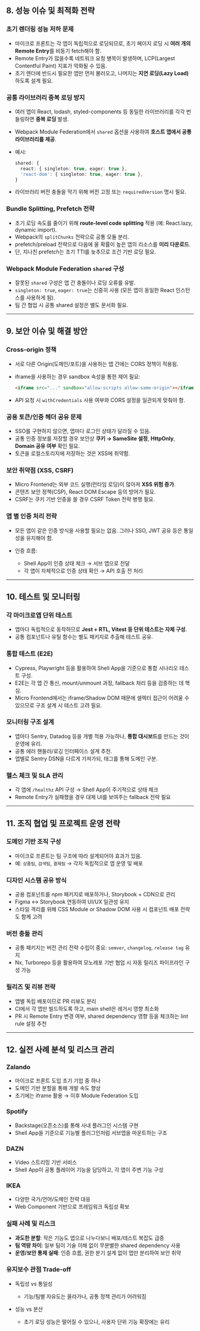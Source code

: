 ## 8. 성능 이슈 및 최적화 전략

### 초기 렌더링 성능 저하 문제

* 마이크로 프론트는 각 앱이 독립적으로 로딩되므로, 초기 페이지 로딩 시 **여러 개의 Remote Entry**를 비동기 fetch해야 함.
* Remote Entry가 많을수록 네트워크 요청 병목이 발생하며, LCP(Largest Contentful Paint) 지표가 악화될 수 있음.
* 초기 렌더에 반드시 필요한 앱만 먼저 불러오고, 나머지는 **지연 로딩(Lazy Load)** 하도록 설계 필요.

### 공통 라이브러리 중복 로딩 방지

* 여러 앱이 React, lodash, styled-components 등 동일한 라이브러리를 각각 번들링하면 **중복 로딩** 발생.
* Webpack Module Federation에서 `shared` 옵션을 사용하여 **호스트 앱에서 공통 라이브러리를 제공**.
* 예시:

  ```ts
  shared: {
    react: { singleton: true, eager: true },
    'react-dom': { singleton: true, eager: true },
  }
  ```
* 라이브러리 버전 충돌을 막기 위해 버전 고정 또는 `requiredVersion` 명시 필요.

### Bundle Splitting, Prefetch 전략

* 초기 로딩 속도를 줄이기 위해 **route-level code splitting** 적용 (예: React.lazy, dynamic import).
* Webpack의 `splitChunks` 전략으로 공통 모듈 분리.
* prefetch/preload 전략으로 다음에 올 확률이 높은 앱의 리소스를 **미리 다운로드**.
* 단, 지나친 prefetch는 초기 TTI를 늦추므로 조건 기반 로딩 필요.

### Webpack Module Federation `shared` 구성

* 잘못된 `shared` 구성은 앱 간 충돌이나 로딩 오류를 유발.
* `singleton: true`, `eager: true`는 신중히 사용 (모든 앱이 동일한 React 인스턴스를 사용하게 됨).
* 팀 간 협업 시 공통 shared 설정은 별도 문서화 필요.

---

## 9. 보안 이슈 및 해결 방안

### Cross-origin 정책

* 서로 다른 Origin(도메인/포트)을 사용하는 앱 간에는 CORS 정책이 적용됨.
* iframe을 사용하는 경우 sandbox 속성을 통한 제어 필요:

  ```html
  <iframe src="..." sandbox="allow-scripts allow-same-origin"></iframe>
  ```
* API 요청 시 `withCredentials` 사용 여부와 CORS 설정을 일관되게 맞춰야 함.

### 공용 토큰/인증 헤더 공유 문제

* SSO를 구현하지 않으면, 앱마다 로그인 상태가 달라질 수 있음.
* 공통 인증 정보를 저장할 경우 보안상 **쿠키 → SameSite 설정**, **HttpOnly**, **Domain 공유 여부** 확인 필요.
* 토큰을 로컬스토리지에 저장하는 것은 XSS에 취약함.

### 보안 취약점 (XSS, CSRF)

* Micro Frontend는 외부 코드 실행(런타임 로딩)이 많아져 **XSS 위험 증가**.
* 콘텐츠 보안 정책(CSP), React DOM Escape 등의 방어가 필요.
* CSRF는 쿠키 기반 인증을 쓸 경우 CSRF Token 전략 병행 필요.

### 앱 별 인증 처리 전략

* 모든 앱이 같은 인증 방식을 사용할 필요는 없음. 그러나 SSO, JWT 공유 등은 통일성을 유지해야 함.
* 인증 흐름:

  * Shell App이 인증 상태 체크 → 서브 앱으로 전달
  * 각 앱이 자체적으로 인증 상태 확인 → API 호출 전 처리

---

## 10. 테스트 및 모니터링

### 각 마이크로앱 단위 테스트

* 앱마다 독립적으로 동작하므로 **Jest + RTL, Vitest 등 단위 테스트는 자체 구성**.
* 공통 컴포넌트나 유틸 함수는 별도 패키지로 추출해 테스트 공유.

### 통합 테스트 (E2E)

* Cypress, Playwright 등을 활용하여 Shell App을 기준으로 통합 시나리오 테스트 구성.
* E2E는 각 앱 간 통신, mount/unmount 과정, fallback 처리 등을 검증하는 데 핵심.
* Micro Frontend에서는 iframe/Shadow DOM 때문에 셀렉터 접근이 어려울 수 있으므로 구조 설계 시 테스트 고려 필요.

### 모니터링 구조 설계

* 앱마다 Sentry, Datadog 등을 개별 적용 가능하나, **통합 대시보드**를 만드는 것이 운영에 유리.
* 공통 에러 핸들러/로깅 인터페이스 설계 추천.
* 앱별로 Sentry DSN을 다르게 가져가되, 태그를 통해 도메인 구분.

### 헬스 체크 및 SLA 관리

* 각 앱에 `/healthz` API 구성 → Shell App이 주기적으로 상태 체크
* Remote Entry가 실패했을 경우 대체 UI를 보여주는 fallback 전략 필요

---

## 11. 조직 협업 및 프로젝트 운영 전략

### 도메인 기반 조직 구성

* 마이크로 프론트는 팀 구조에 따라 설계되어야 효과가 있음.
* 예: `상품팀`, `검색팀`, `결제팀` → 각자 독립적으로 앱 운영 및 배포

### 디자인 시스템 공유 방식

* 공용 컴포넌트를 npm 패키지로 배포하거나, Storybook + CDN으로 관리
* Figma ↔ Storybook 연동하여 UI/UX 일관성 유지
* 스타일 격리를 위해 CSS Module or Shadow DOM 사용 시 컴포넌트 배포 전략도 함께 고려

### 버전 충돌 관리

* 공통 패키지는 버전 관리 전략 수립이 중요: `semver`, `changelog`, `release tag` 유지
* Nx, Turborepo 등을 활용하여 모노레포 기반 협업 시 자동 릴리즈 파이프라인 구성 가능

### 릴리즈 및 리뷰 전략

* 앱별 독립 배포이므로 PR 리뷰도 분리
* CI에서 각 앱만 빌드하도록 하고, main shell은 레거시 영향 최소화
* PR 시 Remote Entry 변경 여부, shared dependency 영향 등을 체크하는 lint rule 설정 추천

---

## 12. 실전 사례 분석 및 리스크 관리

### Zalando

* 마이크로 프론트 도입 초기 기업 중 하나
* 도메인 기반 분할을 통해 개발 속도 향상
* 초기에는 iframe 활용 → 이후 Module Federation 도입

### Spotify

* Backstage(오픈소스)를 통해 사내 플러그인 시스템 구현
* Shell App을 기준으로 기능별 플러그인처럼 서브앱을 마운트하는 구조

### DAZN

* Video 스트리밍 기반 서비스
* Shell App이 공통 플레이어 기능을 담당하고, 각 앱이 주변 기능 구성

### IKEA

* 다양한 국가/언어/도메인 전략 대응
* Web Component 기반으로 프레임워크 독립성 확보

### 실패 사례 및 리스크

* **과도한 분할**: 작은 기능도 앱으로 나누다보니 배포/테스트 복잡도 급증
* **팀 역량 차이**: 일부 팀이 기술 이해 없이 무분별한 shared dependency 사용
* **운영/보안 통제 실패**: 인증 흐름, 권한 분기 설계 없이 앱만 분리하여 보안 취약

### 유지보수 관점 Trade-off

* 독립성 vs 통일성

  * 기능/팀별 자유도는 올라가나, 공통 정책 관리가 어려워짐
* 성능 vs 분산

  * 초기 로딩 성능은 떨어질 수 있으나, 사용자 단위 기능 확장에는 유리
